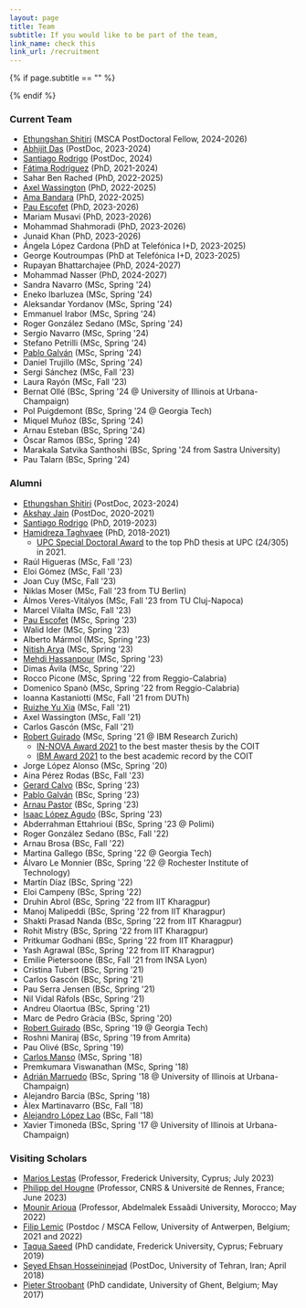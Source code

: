 ```yaml
---
layout: page
title: Team
subtitle: If you would like to be part of the team,  
link_name: check this
link_url: /recruitment
---
```


{% if page.subtitle == "" %}
<div class="empty_subtitle"></div>
{% endif %}

### Current Team

<!--
#- XXXX
-->
- [Ethungshan Shitiri](https://sites.google.com/view/ethungshanshitiri/) (MSCA PostDoctoral Fellow, 2024-2026)
- [Abhijit Das](https://abhijitcse.github.io/) (PostDoc, 2023-2024)
- [Santiago Rodrigo](https://www.linkedin.com/in/santiago-rodrigo-mu%C3%B1oz-5b14a743) (PostDoc, 2024)
- [Fátima Rodríguez](https://www.linkedin.com/in/f%C3%A1tima-yolanda-rodr%C3%ADguez-gal%C3%A1n-96b3381a8/) (PhD, 2021-2024)
- Sahar Ben Rached (PhD, 2022-2025)
- [Axel Wassington](https://www.linkedin.com/in/axel-wassington-258792a0/) (PhD, 2022-2025)
- [Ama Bandara](https://www.linkedin.com/in/ama-bandara-a02a5a168/) (PhD, 2022-2025)
- [Pau Escofet](http://pauescofet.com/) (PhD, 2023-2026)
- Mariam Musavi (PhD, 2023-2026)
- Mohammad Shahmoradi (PhD, 2023-2026)
- Junaid Khan (PhD, 2023-2026)
- Ángela López Cardona (PhD at Telefónica I+D, 2023-2025)
- George Koutroumpas (PhD at Telefónica I+D, 2023-2025)
- Rupayan Bhattarchajee (PhD, 2024-2027)
- Mohammad Nasser (PhD, 2024-2027)
- Sandra Navarro (MSc, Spring '24)
- Eneko Ibarluzea (MSc, Spring '24)
- Aleksandar Yordanov (MSc, Spring '24)
- Emmanuel Irabor (MSc, Spring '24)
- Roger González Sedano (MSc, Spring '24)
- Sergio Navarro (MSc, Spring '24)
- Stefano Petrilli (MSc, Spring '24)
- [Pablo Galván](https://www.linkedin.com/in/pablo-galv%C3%A1n-calder%C3%B3n-057298265) (MSc, Spring '24)
- Daniel Trujillo (MSc, Spring '24)
- Sergi Sánchez (MSc, Fall '23)
- Laura Rayón (MSc, Fall '23)
- Bernat Ollé (BSc, Spring '24 @ University of Illinois at Urbana-Champaign)
- Pol Puigdemont (BSc, Spring '24 @ Georgia Tech)
- Miquel Muñoz (BSc, Spring '24)
- Arnau Esteban (BSc, Spring '24)
- Óscar Ramos (BSc, Spring '24)
- Marakala Satvika Santhoshi (BSc, Spring '24 from Sastra University) 
- Pau Talarn (BSc, Spring '24)



### Alumni

- [Ethungshan Shitiri](https://sites.google.com/view/ethungshanshitiri/) (PostDoc, 2023-2024)
- [Akshay Jain](https://www.linkedin.com/in/akshay91jain) (PostDoc, 2020-2021)
- [Santiago Rodrigo](https://www.linkedin.com/in/santiago-rodrigo-mu%C3%B1oz-5b14a743) (PhD, 2019-2023)
- [Hamidreza Taghvaee](https://www.nottingham.ac.uk/research/groups/ggiemr/people/hamidreza.taghvaee) (PhD, 2018-2021)
  - [UPC Special Doctoral Award](https://doctorat.upc.edu/en/doctoral-thesis/extraordinary-awards/Resolucindefinitivapremiosextraordinarios2023_CAST.pdf) to the top PhD thesis at UPC (24/305) in 2021.
- Raúl Higueras (MSc, Fall '23)
- Eloi Gómez (MSc, Fall '23)
- Joan Cuy (MSc, Fall '23)
- Niklas Moser (MSc, Fall '23 from TU Berlin)
- Álmos Veres-Vitályos (MSc, Fall '23 from TU Cluj-Napoca)
- Marcel Vilalta (MSc, Fall '23)
- [Pau Escofet](http://pauescofet.com/) (MSc, Spring '23)
- Walid Ider (MSc, Spring '23)  
- Alberto Mármol (MSc, Spring '23)
- [Nitish Arya](https://www.linkedin.com/in/nitish-arya-ab3741214/) (MSc, Spring '23)
- [Mehdi Hassanpour](https://www.linkedin.com/in/mehdi-hassanpour-391a67a8/) (MSc, Spring '23)
- Dimas Ávila (MSc, Spring '22)
- Rocco Picone (MSc, Spring '22 from Reggio-Calabria)
- Domenico Spanò (MSc, Spring '22 from Reggio-Calabria)
- Ioanna Kastaniotti (MSc, Fall '21 from DUTh)
- [Ruizhe Yu Xia](https://www.linkedin.com/in/ruizheyuxia/) (MSc, Fall '21)
- Axel Wassington (MSc, Fall '21)
- Carlos Gascón (MSc, Fall '21)
- [Robert Guirado](https://gea.ssr.upm.es/equipo/robert-guirado/) (MSc, Spring '21 @ IBM Research Zurich)
  - [IN-NOVA Award 2021](https://www.coit.es/sites/default/files/premiados_xlii_convocatoria.pdf) to the best master thesis by the COIT
  - [IBM Award 2021](https://www.coit.es/sites/default/files/premiados_xlii_convocatoria.pdf) to the best academic record by the COIT
- Jorge López Alonso (MSc, Spring '20)
- Aina Pérez Rodas (BSc, Fall '23)
- [Gerard Calvo](https://www.linkedin.com/in/gerard-calvo-bartra-306a41167/) (BSc, Spring '23)
- [Pablo Galván](https://www.linkedin.com/in/pablo-galv%C3%A1n-calder%C3%B3n-057298265) (BSc, Spring '23)
- [Arnau Pastor](https://www.linkedin.com/in/arnaupastor/) (BSc, Spring '23)
- [Isaac López Agudo](https://www.linkedin.com/in/isaac-lopez-agudo/) (BSc, Spring '23)
- Abderrahman Ettahrioui (BSc, Spring '23 @ Polimi)
- Roger González Sedano (BSc, Fall '22)
- Arnau Brosa (BSc, Fall '22)
- Martina Gallego (BSc, Spring '22 @ Georgia Tech)
- Álvaro Le Monnier (BSc, Spring '22 @ Rochester Institute of Technology)
- Martín Díaz (BSc, Spring '22)
- Eloi Campeny (BSc, Spring '22)
- Druhin Abrol (BSc, Spring '22 from IIT Kharagpur)
- Manoj Malipeddi (BSc, Spring '22 from IIT Kharagpur)
- Shakti Prasad Nanda (BSc, Spring '22 from IIT Kharagpur)
- Rohit Mistry (BSc, Spring '22 from IIT Kharagpur)
- Pritkumar Godhani (BSc, Spring '22 from IIT Kharagpur)
- Yash Agrawal (BSc, Spring '22 from IIT Kharagpur)
- Emilie Pietersoone (BSc, Fall '21 from INSA Lyon)
- Cristina Tubert (BSc, Spring '21)
- Carlos Gascón (BSc, Spring '21)
- Pau Serra Jensen (BSc, Spring '21)
- Nil Vidal Ràfols (BSc, Spring '21)
- Andreu Olaortua (BSc, Spring '21)
- Marc de Pedro Gràcia (BSc, Spring '20)
- [Robert Guirado](https://gea.ssr.upm.es/equipo/robert-guirado/) (BSc, Spring '19 @ Georgia Tech)
- Roshni Maniraj (BSc, Spring '19 from Amrita)
- Pau Olivé (BSc, Spring '19)
- [Carlos Manso](https://www.cttc.cat/people/carlos-manso) (MSc, Spring '18)
- Premkumara Viswanathan (MSc, Spring '18)
- [Adrián Marruedo](https://adrian-marruedo.com/) (BSc, Spring '18 @ University of Illinois at Urbana-Champaign)
- Alejandro Barcia (BSc, Spring '18)
- Àlex Martinavarro (BSc, Fall '18)
- [Alejandro López Lao](https://www.linkedin.com/in/alejandro-l%C3%B3pez-lao-213a84151) (BSc, Fall '18)
- Xavier Timoneda (BSc, Spring '17 @ University of Illinois at Urbana-Champaign)



### Visiting Scholars

- [Marios Lestas](https://www.frederick.ac.cy/en/about-us/faculty-staff/faculty?view=page&id=108&lid=758) (Professor, Frederick University, Cyprus; July 2023)
- [Philipp del Hougne](https://sites.google.com/view/pdelhougne/home) (Professor, CNRS & Université de Rennes, France; June 2023)
- [Mounir Arioua](https://ieeexplore.ieee.org/author/37589390700) (Professor, Abdelmalek Essaâdi University, Morocco; May 2022)
- [Filip Lemic](https://sites.google.com/view/filip-lemic/home) (Postdoc / MSCA Fellow, University of Antwerpen, Belgium; 2021 and 2022)
- [Taqua Saeed](https://www.linkedin.com/in/taqwa-saeed-11498152) (PhD candidate, Frederick University, Cyprus; February 2019)
- [Seyed Ehsan Hosseininejad](https://ieeexplore.ieee.org/author/38581149000) (PostDoc, University of Tehran, Iran; April 2018)
- [Pieter Stroobant](https://www.linkedin.com/in/pieter-stroobant-b38938197) (PhD candidate, University of Ghent, Belgium; May 2017)



